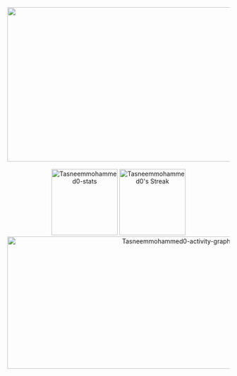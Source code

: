 <div align="center">
<img src="https://user-images.githubusercontent.com/74038190/212750155-3ceddfbd-19d3-40a3-87af-8d329c8323c4.gif"  width="750" height=350px/>
</div>
<br>
<div align="center">
  <img src="https://github-readme-stats.vercel.app/api?username=Tasneemmohammed0&theme=radical&show_icons=true&hide_border=false&count_private=true.gif" height = "150"  alt="Tasneemmohammed0-stats" />
  <img src="https://github-readme-streak-stats.herokuapp.com/?user=Tasneemmohammed0&theme=radical&hide_border=false.gif" height = "150"  alt="Tasneemmohammed0's Streak" />
 <img src = "https://github-readme-activity-graph.vercel.app/graph?username=tasneemmohammed0&bg_color=141321&color=A9FEF7&line=fe428e&point=A9FEF7&area=true&hide_border=true.gif" height="300" width="750" alt= "Tasneemmohammed0-activity-graph" />
</div>

